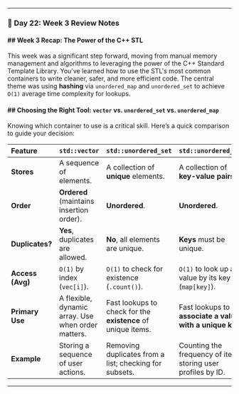 
-----

### 📝 Day 22: Week 3 Review Notes

#### \#\# Week 3 Recap: The Power of the C++ STL

This week was a significant step forward, moving from manual memory management and algorithms to leveraging the power of the C++ Standard Template Library. You've learned how to use the STL's most common containers to write cleaner, safer, and more efficient code. The central theme was using **hashing** via `unordered_map` and `unordered_set` to achieve `O(1)` average time complexity for lookups.

#### \#\# Choosing the Right Tool: `vector` vs. `unordered_set` vs. `unordered_map`

Knowing which container to use is a critical skill. Here’s a quick comparison to guide your decision:

| Feature          | `std::vector`                                       | `std::unordered_set`                                     | `std::unordered_map`                                         |
| :--------------- | :-------------------------------------------------- | :------------------------------------------------------- | :----------------------------------------------------------- |
| **Stores** | A sequence of elements.                             | A collection of **unique** elements.                     | A collection of **key-value pairs**.                         |
| **Order** | **Ordered** (maintains insertion order).            | **Unordered**.                                           | **Unordered**.                                               |
| **Duplicates?** | **Yes**, duplicates are allowed.                    | **No**, all elements are unique.                         | **Keys** must be unique.                                     |
| **Access (Avg)** | `O(1)` by index (`vec[i]`).                         | `O(1)` to check for existence (`.count()`).             | `O(1)` to look up a value by its key (`map[key]`).          |
| **Primary Use** | A flexible, dynamic array. Use when order matters.  | Fast lookups to check for the **existence** of unique items. | Fast lookups to **associate a value with a unique key**.     |
| **Example** | Storing a sequence of user actions.                 | Removing duplicates from a list; checking for subsets.   | Counting the frequency of items; storing user profiles by ID.|

-----
